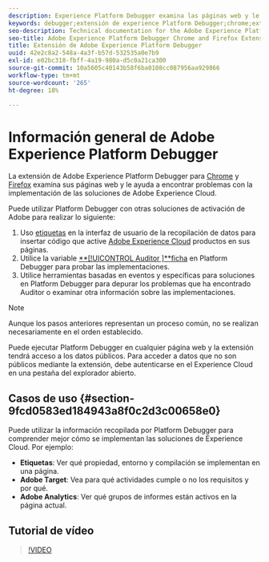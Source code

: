 ```yaml
---
description: Experience Platform Debugger examina las páginas web y le ayuda a encontrar problemas con la implementación de las soluciones de Experience Cloud.
keywords: debugger;extensión de experience Platform Debugger;chrome;extensión
seo-description: Technical documentation for the Adobe Experience Platform Debugger Chrome and Firefox Extension - examine your web pages and understand problems with your Experience Cloud solution mplementations
seo-title: Adobe Experience Platform Debugger Chrome and Firefox Extension
title: Extensión de Adobe Experience Platform Debugger
uuid: 42e2c8a2-548a-4a3f-b57d-532535a0e7b9
exl-id: e02bc318-fbff-4a19-980a-d5c0a21ca300
source-git-commit: 10a5605c40143b58f6ba0108cc087956aa929866
workflow-type: tm+mt
source-wordcount: '265'
ht-degree: 18%

---
```


# Información general de Adobe Experience Platform Debugger

La extensión de Adobe Experience Platform Debugger para [Chrome](https://chrome.google.com/webstore/detail/adobe-experience-cloud-de/ocdmogmohccmeicdhlhhgepeaijenapj) y [Firefox](https://addons.mozilla.org/es/firefox/addon/adobe-experience-platform-dbg/) examina sus páginas web y le ayuda a encontrar problemas con la implementación de las soluciones de Adobe Experience Cloud.

Puede utilizar Platform Debugger con otras soluciones de activación de Adobe para realizar lo siguiente:

1. Uso [etiquetas](../tags/home.md) en la interfaz de usuario de la recopilación de datos para insertar código que active [Adobe Experience Cloud](https://experienceleague.adobe.com/docs/core-services/interface/experience-cloud.html?lang=es) productos en sus páginas.
1. Utilice la variable [**[!UICONTROL Auditor ]**ficha](./auditor/overview.md) en Platform Debugger para probar las implementaciones.
1. Utilice herramientas basadas en eventos y específicas para soluciones en Platform Debugger para depurar los problemas que ha encontrado Auditor o examinar otra información sobre las implementaciones.

>[!NOTE]
>
>Aunque los pasos anteriores representan un proceso común, no se realizan necesariamente en el orden establecido.

Puede ejecutar Platform Debugger en cualquier página web y la extensión tendrá acceso a los datos públicos. Para acceder a datos que no son públicos mediante la extensión, debe autenticarse en el Experience Cloud en una pestaña del explorador abierto.

## Casos de uso {#section-9fcd0583ed184943a8f0c2d3c00658e0}

Puede utilizar la información recopilada por Platform Debugger para comprender mejor cómo se implementan las soluciones de Experience Cloud. Por ejemplo:

* **Etiquetas**: Ver qué propiedad, entorno y compilación se implementan en una página.
* **Adobe Target**: Vea para qué actividades cumple o no los requisitos y por qué.
* **Adobe Analytics**: Ver qué grupos de informes están activos en la página actual.

## Tutorial de vídeo

>[!VIDEO](https://video.tv.adobe.com/v/32156?quality=12&learn=on)
